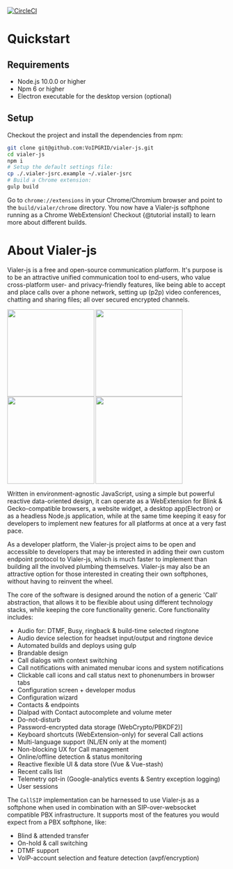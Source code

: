 [![CircleCI](https://circleci.com/gh/vialer/vialer-js/tree/develop.svg?style=svg)](https://circleci.com/gh/vialer/vialer-js/tree/develop)

# Quickstart
## Requirements
* Node.js 10.0.0 or higher
* Npm 6 or higher
* Electron executable for the desktop version (optional)


## Setup
Checkout the project and install the dependencies from npm:
```bash
git clone git@github.com:VoIPGRID/vialer-js.git
cd vialer-js
npm i
# Setup the default settings file:
cp ./.vialer-jsrc.example ~/.vialer-jsrc
# Build a Chrome extension:
gulp build
```

Go to `chrome://extensions` in your Chrome/Chromium browser and point to the
`build/vialer/chrome` directory. You now have a Vialer-js softphone running
as a Chrome WebExtension! Checkout {@tutorial install} to
learn more about different builds.


# About Vialer-js
Vialer-js is a free and open-source communication platform.
It's purpose is to be an attractive unified communication tool to end-users,
who value cross-platform user- and privacy-friendly features, like being able
to accept and place calls over a phone network, setting up (p2p) video
conferences, chatting and sharing files; all over secured encrypted channels.

<img align="left" src="https://vialer-js.io/screenshot-1.png" height="200">
<img align="left" src="https://vialer-js.io/screenshot-2.png" height="200">
<img align="left" src="https://vialer-js.io/screenshot-3.png" height="200">
<img src="https://vialer-js.io/screenshot-4.png" height="200">

Written in environment-agnostic JavaScript, using a simple but powerful reactive
data-oriented design, it can operate as a WebExtension for Blink &
Gecko-compatible browsers, a website widget, a desktop app(Electron)
or as a headless Node.js application, while at the same time keeping it easy
for developers to implement new features for all platforms at once at a very
fast pace.

As a developer platform, the Vialer-js project aims to be open and accessible
to developers that may be interested in adding their own custom endpoint
protocol to Vialer-js, which is much faster to implement than building all
the involved plumbing themselves. Vialer-js may also be an attractive option
for those interested in creating their own softphones, without having to
reinvent the wheel.

The core of the software is designed around the notion of a generic 'Call'
abstraction, that allows it to be flexible about using different technology
stacks, while keeping the core functionality generic. Core functionality
includes:

* Audio for: DTMF, Busy, ringback & build-time selected ringtone
* Audio device selection for headset input/output and ringtone device
* Automated builds and deploys using gulp
* Brandable design
* Call dialogs with context switching
* Call notifications with animated menubar icons and system notifications
* Clickable call icons and call status next to phonenumbers in browser tabs
* Configuration screen + developer modus
* Configuration wizard
* Contacts & endpoints
* Dialpad with Contact autocomplete and volume meter
* Do-not-disturb
* Password-encrypted data storage (WebCrypto/PBKDF2)]
* Keyboard shortcuts (WebExtension-only) for several Call actions
* Multi-language support (NL/EN only at the moment)
* Non-blocking UX for Call management
* Online/offline detection & status monitoring
* Reactive flexible UI & data store (Vue & Vue-stash)
* Recent calls list
* Telemetry opt-in (Google-analytics events & Sentry exception logging)
* User sessions

The `CallSIP` implementation can be harnessed to use Vialer-js as a softphone
when used in combination with an SIP-over-websocket compatible PBX infrastructure.
It supports most of the features you would expect from a PBX softphone, like:
* Blind & attended transfer
* On-hold & call switching
* DTMF support
* VoIP-account selection and feature detection (avpf/encryption)
